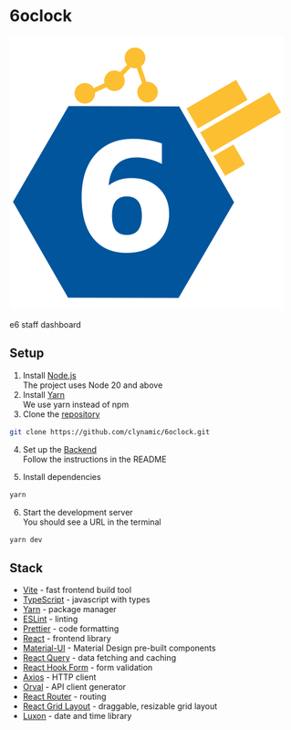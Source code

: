 # 6oclock

![6oclock](public/assets/6oclock.svg)

e6 staff dashboard

## Setup

1. Install [Node.js](https://nodejs.org/en/download/)  
   The project uses Node 20 and above
2. Install [Yarn](https://yarnpkg.com/en/docs/install)  
   We use yarn instead of npm
3. Clone the [repository](https://github.com/clynamic/6oclock)

```bash
git clone https://github.com/clynamic/6oclock.git
```

4. Set up the [Backend](https://github.com/clynamic/5-thirty)  
   Follow the instructions in the README

5. Install dependencies

```bash
yarn
```

6. Start the development server  
   You should see a URL in the terminal

```bash
yarn dev
```

## Stack

- [Vite](https://vitejs.dev/) - fast frontend build tool
- [TypeScript](https://www.typescriptlang.org/) - javascript with types
- [Yarn](https://yarnpkg.com/) - package manager
- [ESLint](https://eslint.org/) - linting
- [Prettier](https://prettier.io/) - code formatting
- [React](https://reactjs.org/) - frontend library
- [Material-UI](https://material-ui.com/) - Material Design pre-built components
- [React Query](https://react-query.tanstack.com/) - data fetching and caching
- [React Hook Form](https://react-hook-form.com/) - form validation
- [Axios](https://axios-http.com/) - HTTP client
- [Orval](https://orval.dev/) - API client generator
- [React Router](https://reactrouter.com/) - routing
- [React Grid Layout](https://github.com/react-grid-layout/react-grid-layout) - draggable, resizable grid layout
- [Luxon](https://moment.github.io/luxon/) - date and time library
